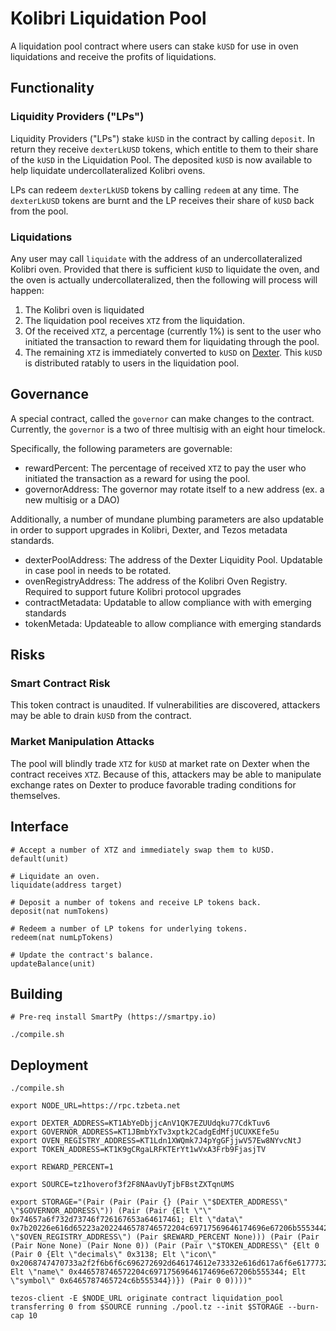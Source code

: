 # Kolibri Liquidation Pool

A liquidation pool contract where users can stake `kUSD` for use in oven liquidations and receive the profits of liquidations.

##  Functionality 

### Liquidity Providers ("LPs")

Liquidity Providers ("LPs") stake `kUSD` in the contract by calling `deposit`. In return they receive `dexterLkUSD` tokens, which entitle to them to their share of the `kUSD` in the Liquidation Pool. The deposited `kUSD` is now available to help liquidate undercollateralized Kolibri ovens.

LPs can redeem `dexterLkUSD` tokens by calling `redeem` at any time. The `dexterLkUSD` tokens are burnt and the LP receives their share of `kUSD` back from the pool. 

### Liquidations

Any user may call `liquidate` with the address of an undercollateralized Kolibri oven. Provided that there is sufficient `kUSD` to liquidate the oven, and the oven is actually undercollateralized, then the following will process will happen:
1. The Kolibri oven is liquidated
2. The liquidation pool receives `XTZ` from the liquidation. 
3. Of the received `XTZ`, a percentage (currently 1%) is sent to the user who initiated the transaction to reward them for liquidating through the pool.
4. The remaining `XTZ` is immediately converted to `kUSD` on [Dexter](https://dexter.exchange). This `kUSD` is distributed ratably to users in the liquidation pool.

## Governance

A special contract, called the `governor` can make changes to the contract. Currently, the `governor` is a two of three multisig with an eight hour timelock. 

Specifically, the following parameters are governable:
- rewardPercent: The percentage of received `XTZ` to pay the user who initiated the transaction as a reward for using the pool.
- governorAddress: The governor may rotate itself to a new address (ex. a new multisig or a DAO)

Additionally, a number of mundane plumbing parameters are also updatable in order to support upgrades in Kolibri, Dexter, and Tezos metadata standards.
- dexterPoolAddress: The address of the Dexter Liquidity Pool. Updatable in case pool in needs to be rotated.
- ovenRegistryAddress: The address of the Kolibri Oven Registry. Required to support future Kolibri protocol upgrades
- contractMetadata: Updatable to allow compliance with with emerging standards
- tokenMetada: Updateable to allow compliance with emerging standards

## Risks

### Smart Contract Risk
This token contract is unaudited. If vulnerabilities are discovered, attackers may be able to drain `kUSD` from the contract.

### Market Manipulation Attacks

The pool will blindly trade `XTZ` for `kUSD` at market rate on Dexter when the contract receives `XTZ`. Because of this, attackers may be able to manipulate exchange rates on Dexter to produce favorable trading conditions for themselves.

## Interface

```
# Accept a number of XTZ and immediately swap them to kUSD.
default(unit)

# Liquidate an oven.
liquidate(address target)

# Deposit a number of tokens and receive LP tokens back.
deposit(nat numTokens)

# Redeem a number of LP tokens for underlying tokens.
redeem(nat numLpTokens)

# Update the contract's balance.
updateBalance(unit)
```

## Building

```
# Pre-req install SmartPy (https://smartpy.io)

./compile.sh
```

##  Deployment

```
./compile.sh

export NODE_URL=https://rpc.tzbeta.net

export DEXTER_ADDRESS=KT1AbYeDbjjcAnV1QK7EZUUdqku77CdkTuv6
export GOVERNOR_ADDRESS=KT1JBmbYxTv3xptk2CadgEdMfjUCUXKEfe5u
export OVEN_REGISTRY_ADDRESS=KT1Ldn1XWQmk7J4pYgGFjjwV57Ew8NYvcNtJ
export TOKEN_ADDRESS=KT1K9gCRgaLRFKTErYt1wVxA3Frb9FjasjTV

export REWARD_PERCENT=1

export SOURCE=tz1hoverof3f2F8NAavUyTjbFBstZXTqnUMS

export STORAGE="(Pair (Pair (Pair {} (Pair \"$DEXTER_ADDRESS\" \"$GOVERNOR_ADDRESS\")) (Pair (Pair {Elt \"\" 0x74657a6f732d73746f726167653a64617461; Elt \"data\" 0x7b20226e616d65223a2022446578746572204c69717569646174696e67206b555344222c2020226465736372697074696f6e223a20226b555344204c69717569646174696f6e20506f6f6c207469656420746f20446578746572222c202022617574686f7273223a205b22486f766572204c616273203c68656c6c6f40686f7665722e656e67696e656572696e673e225d2c202022686f6d6570616765223a20202268747470733a2f2f6b6f6c696272692e66696e616e636522207d} \"$OVEN_REGISTRY_ADDRESS\") (Pair $REWARD_PERCENT None))) (Pair (Pair (Pair None None) (Pair None 0)) (Pair (Pair \"$TOKEN_ADDRESS\" {Elt 0 (Pair 0 {Elt \"decimals\" 0x3138; Elt \"icon\" 0x2068747470733a2f2f6b6f6c696272692d646174612e73332e616d617a6f6e6177732e636f6d2f6c6f676f2e706e67; Elt \"name\" 0x446578746572204c69717569646174696e67206b555344; Elt \"symbol\" 0x6465787465724c6b555344})}) (Pair 0 0))))"

tezos-client -E $NODE_URL originate contract liquidation_pool transferring 0 from $SOURCE running ./pool.tz --init $STORAGE --burn-cap 10
```
